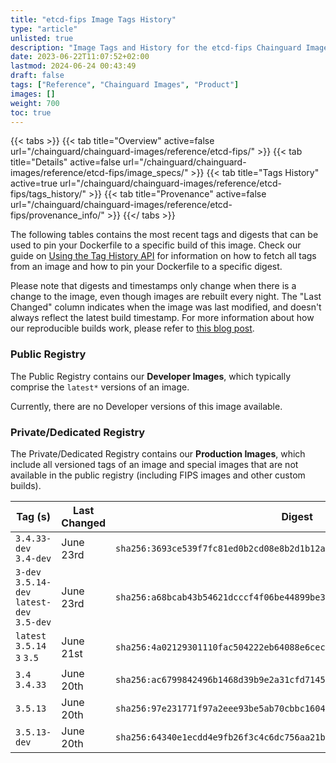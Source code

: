 ```yaml
---
title: "etcd-fips Image Tags History"
type: "article"
unlisted: true
description: "Image Tags and History for the etcd-fips Chainguard Image"
date: 2023-06-22T11:07:52+02:00
lastmod: 2024-06-24 00:43:49
draft: false
tags: ["Reference", "Chainguard Images", "Product"]
images: []
weight: 700
toc: true
---
```


{{< tabs >}}
{{< tab title="Overview" active=false url="/chainguard/chainguard-images/reference/etcd-fips/" >}}
{{< tab title="Details" active=false url="/chainguard/chainguard-images/reference/etcd-fips/image_specs/" >}}
{{< tab title="Tags History" active=true url="/chainguard/chainguard-images/reference/etcd-fips/tags_history/" >}}
{{< tab title="Provenance" active=false url="/chainguard/chainguard-images/reference/etcd-fips/provenance_info/" >}}
{{</ tabs >}}

The following tables contains the most recent tags and digests that can be used to pin your Dockerfile to a specific build of this image. Check our guide on [Using the Tag History API](/chainguard/chainguard-images/using-the-tag-history-api/) for information on how to fetch all tags from an image and how to pin your Dockerfile to a specific digest.

Please note that digests and timestamps only change when there is a change to the image, even though images are rebuilt every night. The "Last Changed" column indicates when the image was last modified, and doesn't always reflect the latest build timestamp. For more information about how our reproducible builds work, please refer to [this blog post](https://www.chainguard.dev/unchained/reproducing-chainguards-reproducible-image-builds).

### Public Registry
The Public Registry contains our **Developer Images**, which typically comprise the `latest*` versions of an image.

Currently, there are no Developer versions of this image available.

### Private/Dedicated Registry
The Private/Dedicated Registry contains our **Production Images**, which include all versioned tags of an image and special images that are not available in the public registry (including FIPS images and other custom builds).

| Tag (s)                                      | Last Changed | Digest                                                                    |
|----------------------------------------------|--------------|---------------------------------------------------------------------------|
|  `3.4.33-dev` `3.4-dev`                      | June 23rd    | `sha256:3693ce539f7fc81ed0b2cd08e8b2d1b12a7f3032c30a15fbc63a3920e5010e11` |
|  `3-dev` `3.5.14-dev` `latest-dev` `3.5-dev` | June 23rd    | `sha256:a68bcab43b54621dcccf4f06be44899be3cd62d2faf34db03c9c542f0aa923cb` |
|  `latest` `3.5.14` `3` `3.5`                 | June 21st    | `sha256:4a02129301110fac504222eb64088e6ceccc2569ecdeb2689e5b19a1f79a3095` |
|  `3.4` `3.4.33`                              | June 20th    | `sha256:ac6799842496b1468d39b9e2a31cfd714583015de88ecb6cea679e40e4a6977f` |
|  `3.5.13`                                    | June 20th    | `sha256:97e231771f97a2eee93be5ab70cbbc16046ee90e46327bdcdff29521550e0130` |
|  `3.5.13-dev`                                | June 20th    | `sha256:64340e1ecdd4e9fb26f3c4c6dc756aa21b72152a63e176be72a8a786cd8e0b0d` |

